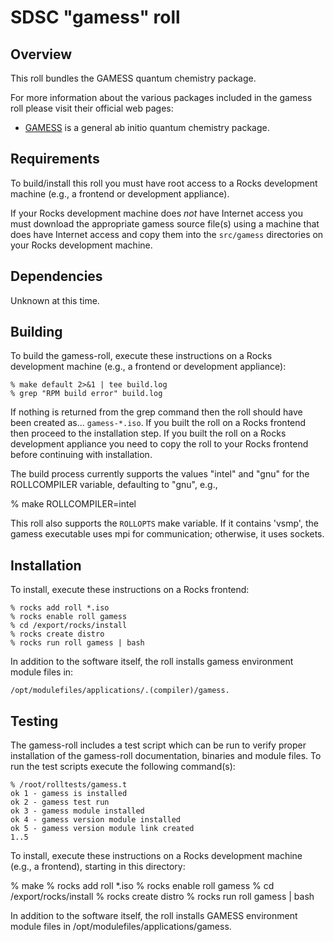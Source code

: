 # SDSC "gamess" roll

## Overview

This roll bundles the GAMESS quantum chemistry package.

For more information about the various packages included in the gamess roll please visit their official web pages:

- <a href="http://www.msg.chem.iastate.edu/GAMESS/" target="_blank">GAMESS</a> is a general ab initio quantum chemistry package.


## Requirements

To build/install this roll you must have root access to a Rocks development
machine (e.g., a frontend or development appliance).

If your Rocks development machine does *not* have Internet access you must
download the appropriate gamess source file(s) using a machine that does
have Internet access and copy them into the `src/gamess` directories on your
Rocks development machine.


## Dependencies

Unknown at this time.


## Building

To build the gamess-roll, execute these instructions on a Rocks development
machine (e.g., a frontend or development appliance):

```shell
% make default 2>&1 | tee build.log
% grep "RPM build error" build.log
```

If nothing is returned from the grep command then the roll should have been
created as... `gamess-*.iso`. If you built the roll on a Rocks frontend then
proceed to the installation step. If you built the roll on a Rocks development
appliance you need to copy the roll to your Rocks frontend before continuing
with installation.

The build process currently supports the values "intel" and "gnu" for the
ROLLCOMPILER variable, defaulting to "gnu", e.g.,

% make ROLLCOMPILER=intel

This roll also supports the `ROLLOPTS` make variable.  If it contains 'vsmp',
the gamess executable uses mpi for communication; otherwise, it uses sockets.


## Installation

To install, execute these instructions on a Rocks frontend:

```shell
% rocks add roll *.iso
% rocks enable roll gamess
% cd /export/rocks/install
% rocks create distro
% rocks run roll gamess | bash
```

In addition to the software itself, the roll installs gamess environment
module files in:

```shell
/opt/modulefiles/applications/.(compiler)/gamess.
```


## Testing

The gamess-roll includes a test script which can be run to verify proper
installation of the gamess-roll documentation, binaries and module files. To
run the test scripts execute the following command(s):

```shell
% /root/rolltests/gamess.t 
ok 1 - gamess is installed
ok 2 - gamess test run
ok 3 - gamess module installed
ok 4 - gamess version module installed
ok 5 - gamess version module link created
1..5
```






  To install, execute
these instructions on a Rocks development machine (e.g., a frontend), starting
in this directory:

% make
% rocks add roll *.iso
% rocks enable roll gamess
% cd /export/rocks/install
% rocks create distro
% rocks run roll gamess | bash

In addition to the software itself, the roll installs GAMESS environment module
files in /opt/modulefiles/applications/gamess.

